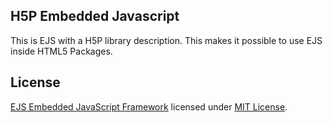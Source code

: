 ## H5P Embedded Javascript

This is EJS with a H5P library description. This makes it possible to use EJS inside HTML5 Packages.

## License

[EJS Embedded JavaScript Framework](https://code.google.com/p/embeddedjavascript/) licensed under [MIT License](http://www.opensource.org/licenses/mit-license.php).
